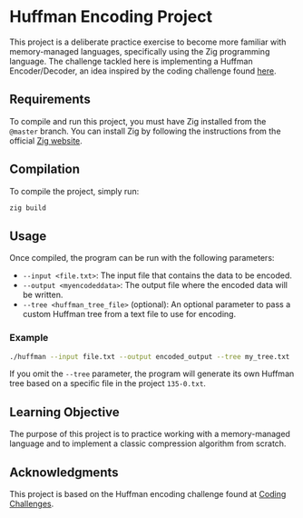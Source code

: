 
# Huffman Encoding Project

This project is a deliberate practice exercise to become more familiar with memory-managed languages, specifically using the Zig programming language. The challenge tackled here is implementing a Huffman Encoder/Decoder, an idea inspired by the coding challenge found [here](https://codingchallenges.fyi/challenges/challenge-huffman/#the-challenge---building-a-huffman-encoderdecoder).

## Requirements

To compile and run this project, you must have Zig installed from the `@master` branch. You can install Zig by following the instructions from the official [Zig website](https://ziglang.org/download/).

## Compilation

To compile the project, simply run:

```sh
zig build
```

## Usage

Once compiled, the program can be run with the following parameters:

- `--input <file.txt>`: The input file that contains the data to be encoded.
- `--output <myencodeddata>`: The output file where the encoded data will be written.
- `--tree <huffman_tree_file>` (optional): An optional parameter to pass a custom Huffman tree from a text file to use for encoding.

### Example

```sh
./huffman --input file.txt --output encoded_output --tree my_tree.txt
```

If you omit the `--tree` parameter, the program will generate its own Huffman tree based on a specific file in the project `135-0.txt`.

## Learning Objective

The purpose of this project is to practice working with a memory-managed language and to implement a classic compression algorithm from scratch.

## Acknowledgments

This project is based on the Huffman encoding challenge found at [Coding Challenges](https://codingchallenges.fyi/challenges/challenge-huffman/#the-challenge---building-a-huffman-encoderdecoder).
